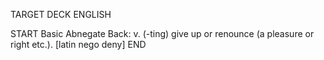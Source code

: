 TARGET DECK
ENGLISH

START
Basic
Abnegate
Back: v. (-ting) give up or renounce (a pleasure or right etc.). [latin nego deny]
END
